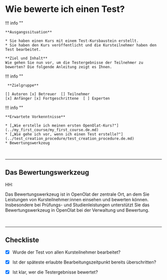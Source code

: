 # Wie bewerte ich einen Test?


!!! info ""

    **Ausgangssituation**

    * Sie haben einen Kurs mit einem Test-Kursbaustein erstellt.
    * Sie haben den Kurs veröffentlicht und die Kursteilnehmer haben den Test bearbeitet.

    **Ziel und Inhalt**
    Wie gehen Sie nun vor, um die Testergebnisse der Teilnehmer zu bewerten? Die folgende Anleitung zeigt es Ihnen. 


!!! info ""

     **Zielgruppe**

    [] Autoren [x] Betreuer  [] Teilnehmer
    [x] Anfänger [x] Fortgeschrittene  [ ] Experten
    

!!! info ""

    **Erwartete Vorkenntnisse**

    * [„Wie erstelle ich meinen ersten OpenOlat-Kurs?"](../my_first_course/my_first_course.de.md)
    * [„Wie gehe ich vor, wenn ich einen Test erstelle?"](../test_creation_procedure/test_creation_procedure.de.md)
    * Bewertungswerkzeug



<br>

---

## Das Bewertungswerkzeug

HH:

Das Bewertungswerkzeug ist in OpenOlat der zentrale Ort, an dem Sie Leistungen von Kursteilnehmer:innen einsehen und bewerten können. Insbesondere bei Prüfungs- und Studienleistungen unterstützt Sie das Bewertungswerkzeug in OpenOlat bei der Verwaltung und Bewertung. 





<br>

---

## Checkliste

- [x] Wurde der Test von allen Kursteilnehmer bearbeitet?
- [x] Ist der späteste erlaubte Bearbeitungszeitpunkt bereits überschritten?
- [x] Ist klar, wer die Testergebnisse bewertet?

